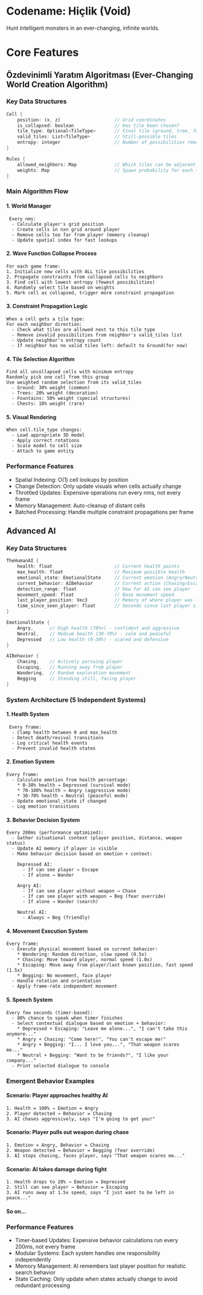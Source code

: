 # Codename: Hiçlik (Void)
Hunt intelligent monsters in an ever-changing, infinite worlds.

# Core Features
## Özdevinimli Yaratım Algoritması (Ever-Changing World Creation Algorithm)
### Key Data Structures
```rust
Cell {
    position: (x, z)                    // Grid coordinates
    is_collapsed: boolean               // Has tile been chosen?
    tile_type: Optional<TileType>       // Final tile (ground, tree, fountain, etc.)
    valid_tiles: List<TileType>         // Still-possible tiles
    entropy: integer                    // Number of possibilities remaining
}

Rules {
    allowed_neighbors: Map              // Which tiles can be adjacent
    weights: Map                        // Spawn probability for each tile
}
```
### Main Algorithm Flow
  #### 1. World Manager
     Every nms:
      - Calculate player's grid position
      - Create cells in nxn grid around player
      - Remove cells too far from player (memory cleanup)
      - Update spatial index for fast lookups

  #### 2. Wave Function Collapse Process
    For each game frame:
    1. Initialize new cells with ALL tile possibilities
    2. Propagate constraints from collapsed cells to neighbors
    3. Find cell with lowest entropy (fewest possibilities)
    4. Randomly select tile based on weights
    5. Mark cell as collapsed, trigger more constraint propagation

  #### 3. Constraint Propagation Logic
    When a cell gets a tile type:
    For each neighbor direction:
      - Check what tiles are allowed next to this tile type
      - Remove invalid possibilities from neighbor's valid_tiles list
      - Update neighbor's entropy count
      - If neighbor has no valid tiles left: default to Ground(for now)

  #### 4. Tile Selection Algorithm
    Find all uncollapsed cells with minimum entropy
    Randomly pick one cell from this group
    Use weighted random selection from its valid_tiles
      - Ground: 30% weight (common)
      - Trees: 20% weight (decoration) 
      - Fountains: 50% weight (special structures)
      - Chests: 10% weight (rare)

      
  #### 5. Visual Rendering
    When cell.tile_type changes:
      - Load appropriate 3D model
      - Apply correct rotations
      - Scale model to cell size
      - Attach to game entity

### Performance Features
  * Spatial Indexing: O(1) cell lookups by position
  * Change Detection: Only update visuals when cells actually change
  * Throttled Updates: Expensive operations run every nms, not every frame
  * Memory Management: Auto-cleanup of distant cells
  * Batched Processing: Handle multiple constraint propagations per frame



## Advanced AI
### Key Data Structures
```rust
TheHumanAI {
    health: float                       // Current health points
    max_health: float                   // Maximum possible health
    emotional_state: EmotionalState     // Current emotion (Angry/Neutral/Depressed)
    current_behavior: AIBehavior        // Current action (Chasing/Escaping/Wandering/Begging)
    detection_range: float              // How far AI can see player
    movement_speed: float               // Base movement speed
    last_player_position: Vec3          // Memory of where player was last seen
    time_since_seen_player: float       // Seconds since last player sighting
}

EmotionalState {
    Angry,      // High health (70%+) - confident and aggressive
    Neutral,    // Medium health (30-70%) - calm and peaceful  
    Depressed   // Low health (0-30%) - scared and defensive
}

AIBehavior {
    Chasing,    // Actively pursuing player
    Escaping,   // Running away from player
    Wandering,  // Random exploration movement
    Begging     // Standing still, facing player
}
```
### System Architecture (5 Independent Systems)
  #### 1. Health System
     Every frame:
      - Clamp health between 0 and max_health
      - Detect death/revival transitions
      - Log critical health events
      - Prevent invalid health states

  #### 2. Emotion System
    Every frame:
      - Calculate emotion from health percentage:
        * 0-30% health → Depressed (survival mode)
        * 70-100% health → Angry (aggressive mode)  
        * 30-70% health → Neutral (peaceful mode)
      - Update emotional_state if changed
      - Log emotion transitions

  #### 3. Behavior Decision System
    Every 200ms (performance optimized):
      - Gather situational context (player position, distance, weapon status)
      - Update AI memory if player is visible
      - Make behavior decision based on emotion + context:
        
        Depressed AI:
          - If can see player → Escape
          - If alone → Wander
            
        Angry AI:  
          - If can see player without weapon → Chase
          - If can see player with weapon → Beg (fear override)
          - If alone → Wander (search)
            
        Neutral AI:
          - Always → Beg (friendly)

  #### 4. Movement Execution System
    Every frame:
      - Execute physical movement based on current behavior:
        * Wandering: Random direction, slow speed (0.5x)
        * Chasing: Move toward player, normal speed (1.0x)
        * Escaping: Move away from player/last known position, fast speed (1.5x)
        * Begging: No movement, face player
      - Handle rotation and orientation
      - Apply frame-rate independent movement

      
  #### 5. Speech System
    Every few seconds (timer-based):
      - 80% chance to speak when timer finishes
      - Select contextual dialogue based on emotion + behavior:
        * Depressed + Escaping: "Leave me alone...", "I can't take this anymore..."
        * Angry + Chasing: "Come here!", "You can't escape me!"
        * Angry + Begging: "I... I love you...", "That weapon scares me..."
        * Neutral + Begging: "Want to be friends?", "I like your company..."
      - Print selected dialogue to console

### Emergent Behavior Examples
#### Scenario: Player approaches healthy AI
    1. Health = 100% → Emotion = Angry
    2. Player detected → Behavior = Chasing
    3. AI chases aggressively, says "I'm going to get you!"
    
#### Scenario: Player pulls out weapon during chase
    1. Emotion = Angry, Behavior = Chasing
    2. Weapon detected → Behavior = Begging (fear override)
    3. AI stops chasing, faces player, says "That weapon scares me..."

#### Scenario: AI takes damage during fight
    1. Health drops to 20% → Emotion = Depressed
    2. Still can see player → Behavior = Escaping
    3. AI runs away at 1.5x speed, says "I just want to be left in peace..."

#### So on...

### Performance Features
  * Timer-based Updates: Expensive behavior calculations run every 200ms, not every frame
  * Modular Systems: Each system handles one responsibility independently
  * Memory Management: AI remembers last player position for realistic search behavior
  * State Caching: Only update when states actually change to avoid redundant processing

  
